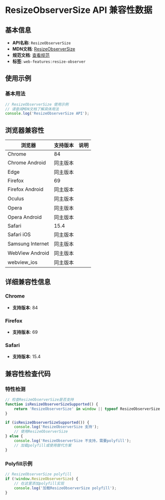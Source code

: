 # ResizeObserverSize API 兼容性数据

## 基本信息

- **API名称**: `ResizeObserverSize`
- **MDN文档**: [ResizeObserverSize](https://developer.mozilla.org/docs/Web/API/ResizeObserverSize)
- **规范文档**: [查看规范](https://drafts.csswg.org/resize-observer/#resizeobserversize)
- **标签**: `web-features:resize-observer`

## 使用示例

### 基本用法

```javascript
// ResizeObserverSize 使用示例
// 请查阅MDN文档了解具体用法
console.log('ResizeObserverSize API');
```

## 浏览器兼容性

| 浏览器 | 支持版本 | 说明 |
|--------|----------|------|
| Chrome | 84 |  |
| Chrome Android | 同主版本 |  |
| Edge | 同主版本 |  |
| Firefox | 69 |  |
| Firefox Android | 同主版本 |  |
| Oculus | 同主版本 |  |
| Opera | 同主版本 |  |
| Opera Android | 同主版本 |  |
| Safari | 15.4 |  |
| Safari iOS | 同主版本 |  |
| Samsung Internet | 同主版本 |  |
| WebView Android | 同主版本 |  |
| webview_ios | 同主版本 |  |

## 详细兼容性信息

### Chrome

- **支持版本**: 84

### Firefox

- **支持版本**: 69

### Safari

- **支持版本**: 15.4

## 兼容性检查代码

### 特性检测

```javascript
// 检查ResizeObserverSize是否支持
function isResizeObserverSizeSupported() {
    return 'ResizeObserverSize' in window || typeof ResizeObserverSize !== 'undefined';
}

if (isResizeObserverSizeSupported()) {
    console.log('ResizeObserverSize 支持');
    // 使用ResizeObserverSize
} else {
    console.log('ResizeObserverSize 不支持，需要polyfill');
    // 加载polyfill或使用替代方案
}
```

### Polyfill示例

```javascript
// ResizeObserverSize polyfill
if (!window.ResizeObserverSize) {
    // 在这里添加polyfill实现
    console.log('加载ResizeObserverSize polyfill');
}
```

